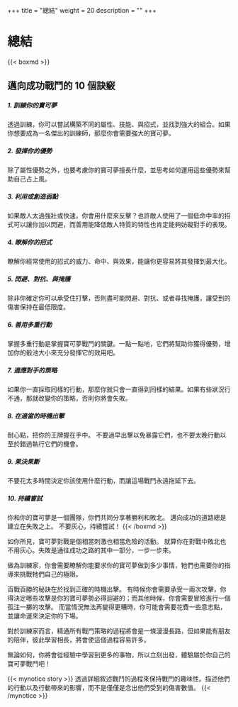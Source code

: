 +++
title = "總結"
weight = 20
description = ""
+++

# 總結

{{< boxmd >}}
## 邁向成功戰鬥的 10 個訣竅

##### 1. 訓練你的寶可夢
透過訓練，你可以嘗試構築不同的屬性、技能、與招式，並找到強大的組合。如果你想要成為一名傑出的訓練師，那麼你會需要強大的寶可夢。

##### 2. 發揮你的優勢
除了屬性優勢之外，也要考慮你的寶可夢擅長什麼，並思考如何運用這些優勢來幫助自己占上風。

##### 3. 利用或創造弱點
如果敵人太過強壯或快速，你會用什麼來反擊？也許敵人使用了一個低命中率的招式可以讓你加以閃避，而善用能降低敵人特質的特性也肯定能夠妨礙對手的表現。

##### 4. 瞭解你的招式
瞭解你經常使用的招式的威力、命中、與效果，能讓你更容易將其發揮到最大化。

##### 5. 閃避、對抗、與掩護
除非你確定你可以承受住打擊，否則盡可能閃避、對抗、或者尋找掩護，讓受到的傷害保持在最低限度。

##### 6. 善用多重行動
掌握多重行動是掌握寶可夢戰鬥的關鍵。一點一點地，它們將幫助你獲得優勢，增加你的骰池大小來充分發揮它的效用吧。

##### 7. 適應對手的策略
如果你一直採取同樣的行動，那麼你就只會一直得到同樣的結果。如果有些狀況行不通，那就改變你的策略，否則你將會失敗。

##### 8. 在適當的時機出擊
耐心點，把你的王牌握在手中。
不要過早出擊以免暴露它們，也不要太晚行動以至於錯過執行它們的機會。

##### 9. 果決果斷
不要花太多時間決定你該使用什麼行動，而讓這場戰鬥永遠拖延下去。

##### 10. 持續嘗試
你和你的寶可夢是一個團隊，你們共同分享著勝利和敗北。
邁向成功的道路總是建立在失敗之上。
不要灰心，持續嘗試！
{{< /boxmd >}}


如你所見，寶可夢對戰是個相當刺激也相當危險的活動。
就算你在對戰中敗北也不用灰心。失敗是通往成功之路的其中一部分，一步一步來。

做為訓練家，你會需要瞭解你能要求你的寶可夢做到多少事情，牠們也需要你的指導來挑戰牠們自己的極限。

百戰百勝的秘訣在於找到正確的時機出擊。
有時候你會需要承受一兩次攻擊，你得決定哪些攻擊是你的寶可夢勢必得迴避的；而其他時候，你會需要冒險進行一個孤注一擲的攻擊。
而當情況無法再變得更糟時，你可能會需要花費一些意志點，並讓命運來決定你的下場。

對於訓練家而言，精通所有戰鬥策略的過程將會是一條漫漫長路，但如果能有朋友的陪伴，彼此學習相長，將會使這個過程容易許多。

無論如何，你將會從經驗中學習到更多的事物，所以立刻出發，體驗屬於你自己的寶可夢戰鬥吧！

{{< mynotice story >}}
透過詳細敘述戰鬥的過程來保持戰鬥的趣味性。描述他們的行動以及行動帶來的影響，而不是僅僅是念出他們受到的傷害數值。
{{< /mynotice >}}